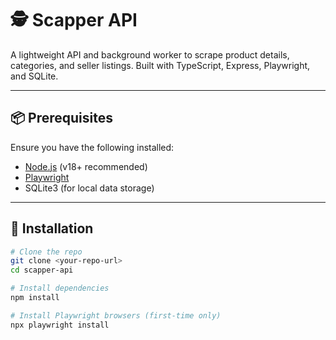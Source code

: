 # 🕵️ Scapper API

A lightweight API and background worker to scrape product details, categories, and seller listings. Built with TypeScript, Express, Playwright, and SQLite.

---

## 📦 Prerequisites

Ensure you have the following installed:

- [Node.js](https://nodejs.org/) (v18+ recommended)
- [Playwright](https://playwright.dev/docs/intro)
- SQLite3 (for local data storage)

---

## 🚀 Installation

```bash
# Clone the repo
git clone <your-repo-url>
cd scapper-api

# Install dependencies
npm install

# Install Playwright browsers (first-time only)
npx playwright install
